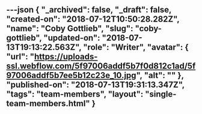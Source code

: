 ---json
{
  "_archived": false,
  "_draft": false,
  "created-on": "2018-07-12T10:50:28.282Z",
  "name": "Coby Gottlieb",
  "slug": "coby-gottlieb",
  "updated-on": "2018-07-13T19:13:22.563Z",
  "role": "Writer",
  "avatar": {
    "url": "https://uploads-ssl.webflow.com/5f97006addf5b7f0d812c1ad/5f97006addf5b7ee5b12c23e_10.jpg",
    "alt": ""
  },
  "published-on": "2018-07-13T19:31:13.347Z",
  "tags": "team-members",
  "layout": "single-team-members.html"
}
---


